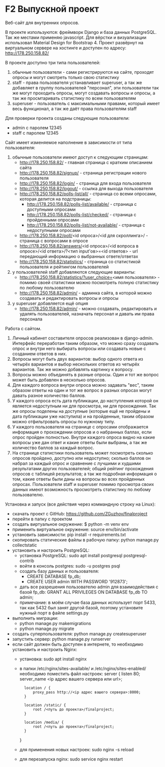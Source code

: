 # F2 Выпускной проект 
Веб-сайт для внутренних опросов.

В проекте изпользуются: фреймворк Django и база данных PostgreSQL. Так же местами применяю javascript. 
Для вёрстки и визуализации использовал Material Design for Bootstrap 4.
Проект развёрнут на виртуальном сервере на хостинге и доступен по адресу: http://178.250.158.82/

В проекте доступно три типа пользователей:
1. обычные пользователи - сами регистрируются на сайте, проходят опросы и могут смотреть только свою статистику
2. staff - права пользователя устанавливает superuser, а так же добавляет в группу пользователей "персонал", эти пользователи так же могут проходить опросы, могут создавать вопросы и опросы, а так же просмтаривать статистику по всем пользователям
3. superuser - пользователь с максимальными правами, который имеет весь функционал, а так же даёт права пользователям staff

Для проверки проекта созданы следующие пользователи:
- admin с паролем 12345
- staff с паролем 12345

Сайт имеет изменяемое наполнение в зависимости от типа пользователя:
1. обычные пользователи имеют доступ к следующим страницам:
    - http://178.250.158.82/ - главная страница с кратким описанием сайта
    - http://178.250.158.82/signup/ - страница регистрации нового пользователя
    - http://178.250.158.82/login/ - страница для входа пользователя
    - http://178.250.158.82/logout/ - ссылка для выхода пользователя
    - http://178.250.158.82/polls-list/all/ - страница со всеми опросами, которая делится на подстраницы:
        - http://178.250.158.82/polls-list/available/ - страница с доступными опросами
        - http://178.250.158.82/polls-list/checked/ - страница с пройденными опросами
        - http://178.250.158.82/polls-list/not-available/ - страница с недоступными опросами
    - http://178.250.158.82/poll/<id опроса>/<id для скроллинга>/ - страница с вопросами в опросе
    - http://178.250.158.82/answers/<id опроса>/<id вопроса в опросе>/<id ответа>/?<тип input'ов>=<id ответов> - url передающий информацию о выбранных ответе/ответах
    - http://178.250.158.82/statistics/ - страница со статистикой пользователя и рейтингом пользователей
2. у пользователей staff добавляются следующие варианты:
    - http://178.250.158.82/statistics/?user_choice=<имя пользователя> - помимо своей статистики можно посмотреть полную статистику по любому пользователю
    - http://178.250.158.82/admin/ - админка сайта, в которой можно создавать и редактировать вопросы и опросы
3. у superuser добавляется ещё опция
    - http://178.250.158.82/admin/ - можно создавать, редактировать и удалять пользователей, назначать персонал и давать им права персонала

Работа с сайтом.
1. Личный кабинет составителя опросов реализован в django-admin. Интерфейс переработан таким образом, что можно сразу создавать опрос и внутри него выбирать вопросы или создавать новые с созданием ответов в них.
2. Вопросы могут быть двух вариантов: выбор одного ответа из четырёх вариантов и выбор нескольких ответов из четырёх вариантов. Так же можно добавлять картинку к вопросу.
3. Вопросы можно объединять в разные опросы. Один и тот же вопрос может быть добавлен в несколько опросов.
4. Для каждого вопроса внутри опроса можно задавать "вес", таким образом ответы на один и тот же вопрос в разных опросах могут давать разное количество баллов.
5. У каждого опроса есть дата публикации, до наступления которой он является недоступным ни для просмотра, ни для прохождения. Так же опросы поделены на доступные (которые ещё не пройдены и дата публикации уже наступила) и на пройденные, таким образом можно отфильтровать опросы по нужному типу.
6. У каждого пользователя на странице с опросами отображается информация о прохождении опросов и о набранных баллах, если опрос пройден полностью. Внутри каждого опроса видно на какие вопросы уже дан ответ и какие ответы были выбраны, а так же количество баллов за каждый вопрос.
7. На странице статистики пользователь может посмотреть сколько опросов пройдено, доступно или недоступно; сколько баллов он набрал за каждый опрос и сравнение с лучшими и худшими результатами других пользователей; общий рейтинг прохождения опросов с таблицей результатов; а так же подробная информация о том, какие ответы были даны на вопросы во всех пройденных опросах. Пользователи staff и superuser помимо просмотра своих данных имеют возможность просмотреть статистику по любому пользователю.

Установка и запуск (все действия через коммандную строку на Linux):
- скачать проект с GitHub: https://github.com/ZGuzhov/finalproject
- перейти в папку с проектом
- создать виртуальное окружение: $ python -m venv env
- применить виртуальное окружение: source env/bin/activate
- установить зависимости: pip install -r requirements.txt 
- скопировать статические файлы в рабочую папку: python manage.py collectstatic
- установить и настроить PostgreSQL:
    - установка PostgreSQL: sudo apt install postgresql postgresql-contrib
    - войти в консоль postgres: sudo -u postgres psql
    - создать базу данных и пользователя:
        - CREATE DATABASE fp_db;
        - CREATE USER admin WITH PASSWORD '912873';
    - дать все разрешения пользователю admin для взаимодействия с базой fp_db: GRANT ALL PRIVILEGES ON DATABASE fp_db TO admin;
    - примечание: в моём случае база данных использует порт 5433, так как 5432 был занят другой базой, поэтому установите нужный порт в файле settings.py
- выполнить миграции:
    - python manage.py makemigrations
    - python manage.py migrate
- создать суперпользователя: python manage.py createsuperuser
- запустить сервер: python manage.py runserver
- если сайт должен быть доступен в интернете, то необходимо установить и настроить Nginx:
    - установка: sudo apt install nginx
    - в папки /etc/nginx/sites-available/ и /etc/nginx/sites-enabled/ необходимо поместить файл настроек:
        server {
            listen 80;
            server_name <ip адрес вашего сервера или url>;

            location / {
                proxy_pass http://<ip адрес вашего сервера>:8000;
            }

            location /static/ {
                root /<путь до проекта>/finalproject;
            }

            location /media/ {
                root /<путь до проекта>/finalproject;
            }
        }
    - для применения новых настроек: sudo nginx -s reload
    - для перезапуска nginx: sudo service nginx restart
